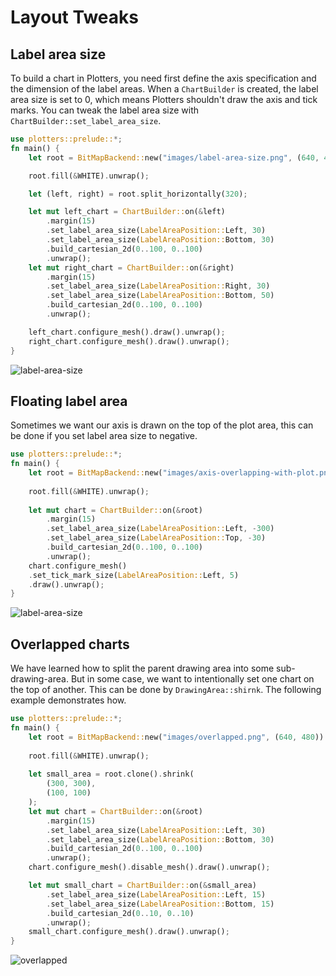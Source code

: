 # Layout Tweaks

## Label area size

To build a chart in Plotters, you need first define the axis specification and the dimension of the label areas. When a `ChartBuilder` is created, the label area size is set to 0, which means Plotters shouldn't draw the axis and tick marks. You can tweak the label area size with `ChartBuilder::set_label_area_size`.

```rust
use plotters::prelude::*;
fn main() {
    let root = BitMapBackend::new("images/label-area-size.png", (640, 480)).into_drawing_area();

    root.fill(&WHITE).unwrap();

    let (left, right) = root.split_horizontally(320);

    let mut left_chart = ChartBuilder::on(&left)
        .margin(15)
        .set_label_area_size(LabelAreaPosition::Left, 30)
        .set_label_area_size(LabelAreaPosition::Bottom, 30)
        .build_cartesian_2d(0..100, 0..100)
        .unwrap();
    let mut right_chart = ChartBuilder::on(&right)
        .margin(15)
        .set_label_area_size(LabelAreaPosition::Right, 30)
        .set_label_area_size(LabelAreaPosition::Bottom, 50)
        .build_cartesian_2d(0..100, 0..100)
        .unwrap();

    left_chart.configure_mesh().draw().unwrap();
    right_chart.configure_mesh().draw().unwrap();
}
```
![label-area-size](../../images/label-area-size.png)

## Floating label area

Sometimes we want our axis is drawn on the top of the plot area, this can be done if you set label area size to negative.

```rust
use plotters::prelude::*;
fn main() {
    let root = BitMapBackend::new("images/axis-overlapping-with-plot.png", (640, 480)).into_drawing_area();
    
    root.fill(&WHITE).unwrap();
    
    let mut chart = ChartBuilder::on(&root)
        .margin(15)
        .set_label_area_size(LabelAreaPosition::Left, -300)
        .set_label_area_size(LabelAreaPosition::Top, -30)
        .build_cartesian_2d(0..100, 0..100)
        .unwrap();
    chart.configure_mesh()
    .set_tick_mark_size(LabelAreaPosition::Left, 5)
    .draw().unwrap();
}
```
![label-area-size](../../images/axis-overlapping-with-plot.png)

## Overlapped charts

We have learned how to split the parent drawing area into some sub-drawing-area. But in some case, we want to intentionally set one chart on the top of another. This can be done by `DrawingArea::shirnk`. The following example demonstrates how.

```rust
use plotters::prelude::*;
fn main() {
    let root = BitMapBackend::new("images/overlapped.png", (640, 480)).into_drawing_area();
    
    root.fill(&WHITE).unwrap();
    
    let small_area = root.clone().shrink(
        (300, 300),
        (100, 100)
    );
    let mut chart = ChartBuilder::on(&root)
        .margin(15)
        .set_label_area_size(LabelAreaPosition::Left, 30)
        .set_label_area_size(LabelAreaPosition::Bottom, 30)
        .build_cartesian_2d(0..100, 0..100)
        .unwrap();
    chart.configure_mesh().disable_mesh().draw().unwrap();

    let mut small_chart = ChartBuilder::on(&small_area)
        .set_label_area_size(LabelAreaPosition::Left, 15)
        .set_label_area_size(LabelAreaPosition::Bottom, 15)
        .build_cartesian_2d(0..10, 0..10)
        .unwrap();
    small_chart.configure_mesh().draw().unwrap();
}
```

![overlapped](../../images/overlapped.png)